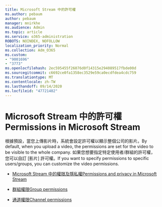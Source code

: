 ```yaml
---
title: Microsoft Stream 中的許可權
ms.author: pebaum
author: pebaum
manager: mnirkhe
ms.audience: Admin
ms.topic: article
ms.service: o365-administration
ROBOTS: NOINDEX, NOFOLLOW
localization_priority: Normal
ms.collection: Adm_O365
ms.custom:
- "9001696"
- "3773"
ms.openlocfilehash: 2ec595455f26076d0f14315e294089517fbde00d
ms.sourcegitcommit: c6692ce0fa1358ec3529e59ca0ecdfdea4cdc759
ms.translationtype: MT
ms.contentlocale: zh-TW
ms.lasthandoff: 09/14/2020
ms.locfileid: "47721402"
---
```

# <a name="permissions-in-microsoft-stream"></a><span data-ttu-id="d743d-102">Microsoft Stream 中的許可權</span><span class="sxs-lookup"><span data-stu-id="d743d-102">Permissions in Microsoft Stream</span></span>

<span data-ttu-id="d743d-103">根據預設，當您上傳影片時，系統會設定許可權以顯示整個公司的影片。</span><span class="sxs-lookup"><span data-stu-id="d743d-103">By default, when you upload a video, the permissions are set for the video to be visible to the whole company.</span></span> <span data-ttu-id="d743d-104">如果您想要指定特定使用者/群組的許可權，您可以自訂 [影片] 許可權。</span><span class="sxs-lookup"><span data-stu-id="d743d-104">If you want to specify permissions to specific users/groups, you can customize the video permissions.</span></span>

- [<span data-ttu-id="d743d-105">Microsoft Stream 中的權限及隱私權</span><span class="sxs-lookup"><span data-stu-id="d743d-105">Permissions and privacy in Microsoft Stream</span></span>](https://docs.microsoft.com/stream/portal-permissions)

- [<span data-ttu-id="d743d-106">群組權限</span><span class="sxs-lookup"><span data-stu-id="d743d-106">Group permissions</span></span>](https://docs.microsoft.com/stream/portal-permissions#group-permissions)

- [<span data-ttu-id="d743d-107">通道權限</span><span class="sxs-lookup"><span data-stu-id="d743d-107">Channel permissions</span></span>](https://docs.microsoft.com/stream/portal-permissions#channel-permissions)